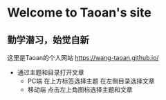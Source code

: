 # Welcome to Taoan's site

## **勤学潜习，始觉自新**

这里是Taoan的个人网站
<https://wang-taoan.github.io/>

- 通过主题和目录打开文章
    - PC端 在上方标签选择主题 在左侧目录选择文章
    - 移动端 点击左上角图标选择主题和文章

